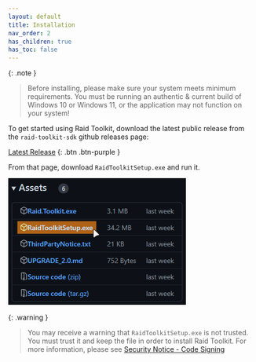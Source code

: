 ```yaml
---
layout: default
title: Installation
nav_order: 2
has_children: true
has_toc: false
---
```


{: .note }

> Before installing, please make sure your system meets minimum requirements. You must be running an authentic & current build of Windows 10 or Windows 11, or the application may not function on your system!

To get started using Raid Toolkit, download the latest public release from the `raid-toolkit-sdk` github releases page:

[Latest Release](https://github.com/raid-toolkit/raid-toolkit-sdk/releases/latest)
{: .btn .btn-purple }

From that page, download `RaidToolkitSetup.exe` and run it.

![](../img/DownloadAsset.png)

{: .warning }

> You may receive a warning that `RaidToolkitSetup.exe` is not trusted. You must trust it and keep the file in order to install Raid Toolkit. For more information, please see [Security Notice - Code Signing](./security.md#code-signing)

